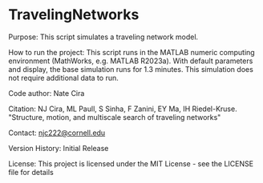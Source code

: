 # TravelingNetworks

Purpose:
This script simulates a traveling network model. 

How to run the project:
This script runs in the MATLAB numeric computing environment (MathWorks, e.g. MATLAB R2023a). With default parameters and display, the base simulation runs for 1.3 minutes. This simulation does not require additional data to run. 

Code author:
Nate Cira

Citation:
NJ Cira, ML Paull, S Sinha, F Zanini, EY Ma, IH Riedel-Kruse. "Structure, motion, and multiscale search of traveling networks"

Contact:
njc222@cornell.edu

Version History:
Initial Release

License:
This project is licensed under the MIT License - see the LICENSE file for details

